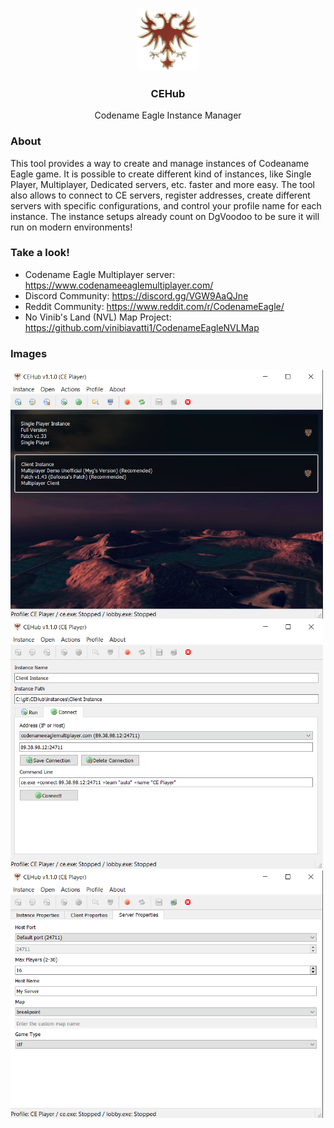 <p align="center">
  <a href="https://github.com/vinibiavatti1/CEHub">
    <img src="https://raw.githubusercontent.com/vinibiavatti1/CEHub/main/resources/images/ce_icon.png" width="100" />
  </a>
</p>

<h3 align="center">CEHub</h3>

<p align="center">
  Codename Eagle Instance Manager
</p>

### About

This tool provides a way to create and manage instances of Codeaname Eagle game. It is possible to create different kind of instances, like Single Player, Multiplayer, Dedicated servers, etc. faster and more easy. The tool also allows to connect to CE servers, register addresses, create different servers with specific configurations, and control your profile name for each instance. The instance setups already count on DgVoodoo to be sure it will run on modern environments!

### Take a look!

- Codename Eagle Multiplayer server: https://www.codenameeaglemultiplayer.com/
- Discord Community: https://discord.gg/VGW9AaQJne
- Reddit Community: https://www.reddit.com/r/CodenameEagle/
- No Vinib's Land (NVL) Map Project: https://github.com/vinibiavatti1/CodenameEagleNVLMap

### Images
<img src="https://raw.githubusercontent.com/vinibiavatti1/CEHub/main/resources/frames/1.png" width="500"/>

<img src="https://raw.githubusercontent.com/vinibiavatti1/CEHub/main/resources/frames/2.png" width="500"/>

<img src="https://raw.githubusercontent.com/vinibiavatti1/CEHub/main/resources/frames/3.png" width="500"/>

